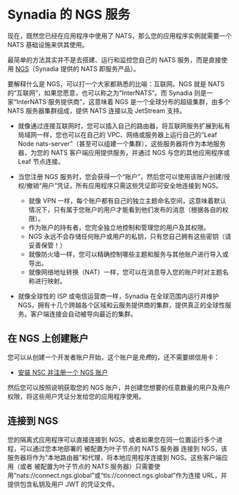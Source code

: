 # Synadia 的 NGS 服务

现在，既然您已经在应用程序中使用了 NATS，那么您的应用程序实例就需要一个 NATS 基础设施来供其使用。

最简单的方法其实并不是去搭建、运行和监控您自己的 NATS 服务，而是直接使用 [NGS](https://www.synadia.com/cloud?utm_source=nats_docs&utm_medium=nats)（Synadia 提供的 NATS 即服务产品）。

要解释什么是 NGS，可以打一个大家都熟悉的比喻：互联网。NGS 就是 NATS 的“互联网”，如果您愿意，也可以称之为“InterNATS”。而 Synadia 则是一家“InterNATS 服务提供商”，这意味着 NGS 是一个全球分布的超级集群，由多个 NATS 服务器集群组成，提供 NATS 连接以及 JetStream 支持。

* 就像通过连接互联网时，您可以插入自己的路由器，将互联网服务扩展到私有局域网一样，您也可以在自己的 VPC、网络或服务器上运行自己的“Leaf Node nats-server”（甚至可以组建一个集群），这些服务器将作为本地服务器，为您的 NATS 客户端应用提供服务，并通过 NGS 与您的其他应用程序或 Leaf 节点连接。

* 当您注册 NGS 服务时，您会获得一个“账户”，然后您可以使用该账户创建/授权/撤销“用户”凭证，所有应用程序只需这些凭证即可安全地连接到 NGS。
  * 就像 VPN 一样，每个账户都有自己的独立主题命名空间，这意味着默认情况下，只有属于您账户的用户才能看到他们发布的消息（根据各自的权限）。
  * 作为账户的持有者，您完全独立地控制和管理您的用户及其权限。
  * NGS 永远不会存储任何账户或用户的私钥，只有您自己拥有这些密钥（请妥善保管！）
  * 就像防火墙一样，您可以精确控制哪些主题和服务与其他账户进行导入或导出。
  * 就像网络地址转换（NAT）一样，您可以在消息导入您的账户时对主题名称进行映射。

* 就像全球性的 ISP 或电信运营商一样，Synadia 在全球范围内运行并维护 NGS，拥有十几个跨越各个区域和云服务提供商的集群，提供真正的全球性服务。客户端连接会自动被导向最近的集群。

## 在 NGS 上创建账户

您可以从创建一个开发者账户开始，这个账户是*免费*的，还不需要绑信用卡：

* [安装 NSC 并注册一个 NGS 账户](https://www.synadia.com/cloud)

然后您可以按照说明获取您的 NGS 账户，并创建您想要的任意数量的用户及用户权限，将这些用户凭证分发给您的应用程序使用。

## 连接到 NGS

您的隔离式应用程序可以直接连接到 NGS，或者如果您在同一位置运行多个进程，可以通过您本地部署的 被配置为叶子节点的 NATS 服务器 连接到 NGS，该服务器将作为“本地路由器”和代理，将本地应用程序连接到 NGS。这些客户端应用（或者 被配置为叶子节点的 NATS 服务器）只需要使用“nats://connect.ngs.global”或“tls://connect.ngs.global”作为连接 URL，并提供包含私钥及用户 JWT 的凭证文件。
